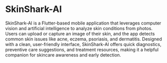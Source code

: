 # SkinShark-AI
SkinShark-AI is a Flutter-based mobile application that leverages computer vision and artificial intelligence to analyze skin conditions from photos. Users can upload or capture an image of their skin, and the app detects common skin issues like acne, eczema, psoriasis, and dermatitis. Designed with a clean, user-friendly interface, SkinShark-AI offers quick diagnostics, preventive care suggestions, and treatment resources, making it a helpful companion for skincare awareness and early detection.
